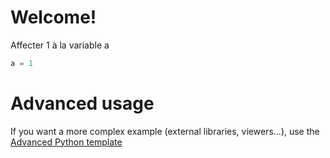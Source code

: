# Welcome!
Affecter 1 à la variable a
```python runnable
a = 1
```

# Advanced usage

If you want a more complex example (external libraries, viewers...), use the [Advanced Python template](https://tech.io/select-repo/429)
